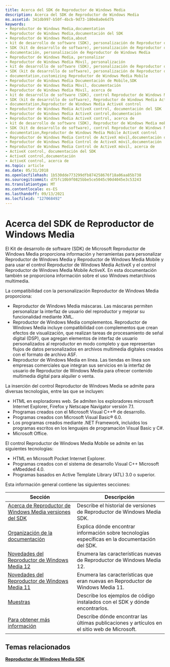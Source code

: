 ```yaml
---
title: Acerca del SDK de Reproductor de Windows Media
description: Acerca del SDK de Reproductor de Windows Media
ms.assetid: 341db997-b50f-4bcb-9d73-180e8a0e6d7b
keywords:
- Reproductor de Windows Media,documentation
- Reproductor de Windows Media,documentación del SDK
- Reproductor de Windows Media,about
- kit de desarrollo de software (SDK), personalización de Reproductor de Windows Media
- SDK (kit de desarrollo de software), personalización de Reproductor de Windows Media
- documentación, personalización de Reproductor de Windows Media
- Reproductor de Windows Media, personalizar
- Reproductor de Windows Media Móvil, personalización
- kit de desarrollo de software (SDK), personalización de Reproductor de Windows Media Mobile
- SDK (kit de desarrollo de software), personalización de Reproductor de Windows Media Mobile
- documentation,customizing Reproductor de Windows Media Mobile
- Reproductor de Windows Media Documentación de Mobile,SDK
- Reproductor de Windows Media Móvil, documentación
- Reproductor de Windows Media Móvil, acerca de
- kit de desarrollo de software (SDK), control Reproductor de Windows Media ActiveX software
- SDK (kit de desarrollo de software), Reproductor de Windows Media ActiveX control
- documentation,Reproductor de Windows Media ActiveX control
- Reproductor de Windows Media ActiveX control, documentación del SDK
- Reproductor de Windows Media ActiveX control,documentación
- Reproductor de Windows Media ActiveX control, acerca de
- kit de desarrollo de software (SDK), Reproductor de Windows Media mobile ActiveX control
- SDK (kit de desarrollo de software), control Reproductor de Windows Media mobile ActiveX
- documentation,Reproductor de Windows Media Mobile ActiveX control
- Reproductor de Windows Media Control de ActiveX móvil,documentación del SDK
- Reproductor de Windows Media Control de ActiveX móvil,documentación
- Reproductor de Windows Media Control de ActiveX móvil, acerca de
- ActiveX control, documentación del SDK
- ActiveX control,documentación
- ActiveX control, acerca de
ms.topic: article
ms.date: 05/31/2018
ms.openlocfilehash: 1b530dde773299dfb874258676f18a06aa85b738
ms.sourcegitcommit: d75fc10b9f0825bbe5ce5045c90d4045e3c53243
ms.translationtype: MT
ms.contentlocale: es-ES
ms.lasthandoff: 09/13/2021
ms.locfileid: "127068492"
---
```

# <a name="about-the-windows-media-player-sdk"></a>Acerca del SDK de Reproductor de Windows Media

El Kit de desarrollo de software (SDK) de Microsoft Reproductor de Windows Media proporciona información y herramientas para personalizar Reproductor de Windows Media y Reproductor de Windows Media Mobile y para usar el control Reproductor de Windows Media ActiveX y el control Reproductor de Windows Media Mobile ActiveX. En esta documentación también se proporciona información sobre el uso Windows metarchivos multimedia.

La compatibilidad con la personalización Reproductor de Windows Media proporciona:

-   Reproductor de Windows Media máscaras. Las máscaras permiten personalizar la interfaz de usuario del reproductor y mejorar su funcionalidad mediante XML.
-   Reproductor de Windows Media complementos. Reproductor de Windows Media incluye compatibilidad con complementos que crean efectos de visualización, que realizan tareas de procesamiento de señal digital (DSP), que agregan elementos de interfaz de usuario personalizados al reproductor en modo completo y que representan flujos de datos personalizados en archivos multimedia digitales creados con el formato de archivo ASF.
-   Reproductor de Windows Media en línea. Las tiendas en línea son empresas comerciales que integran sus servicios en la interfaz de usuario de Reproductor de Windows Media para ofrecer contenido multimedia digital para alquiler o venta.

La inserción del control Reproductor de Windows Media se admite para diversas tecnologías, entre las que se incluyen:

-   HTML en exploradores web. Se admiten los exploradores microsoft Internet Explorer, Firefox y Netscape Navigator versión 7.1.
-   Programas creados con el Microsoft Visual C++® de desarrollo.
-   Programas creados con Microsoft Visual Basic® 6.0.
-   Los programas creados mediante .NET Framework, incluidos los programas escritos en los lenguajes de programación Visual Basic y C#.
-   Microsoft Office.

El control Reproductor de Windows Media Mobile se admite en las siguientes tecnologías:

-   HTML en Microsoft Pocket Internet Explorer.
-   Programas creados con el sistema de desarrollo Visual C++ Microsoft eMbedded 4.0.
-   Programas basados en Active Template Library (ATL) 3.0 o superior.

Esta información general contiene las siguientes secciones:



| Sección                                                                                | Descripción                                                                              |
|----------------------------------------------------------------------------------------|------------------------------------------------------------------------------------------|
| [Acerca de Reproductor de Windows Media versiones del SDK](about-windows-media-player-sdk-versions.md) | Describe el historial de versiones de Reproductor de Windows Media SDK.                           |
| [Organización de la documentación](organization-of-the-documentation.md)             | Explica dónde encontrar información sobre tecnologías específicas en la documentación del SDK. |
| [Novedades del Reproductor de Windows Media 12](what-s-new-in-windows-media-player-12.md)     | Enumera las características nuevas de Reproductor de Windows Media 12.                              |
| [Novedades del Reproductor de Windows Media 11](what-was-new-in-windows-media-player-11.md) | Enumera las características que eran nuevas en Reproductor de Windows Media 11.                             |
| [Muestras](samples.md)                                                                 | Describe los ejemplos de código instalados con el SDK y dónde encontrarlos.                |
| [Para obtener más información](for-more-information.md)                                       | Describe dónde encontrar las últimas publicaciones y artículos en el sitio web de Microsoft.   |



 

## <a name="related-topics"></a>Temas relacionados

<dl> <dt>

[**Reproductor de Windows Media SDK**](windows-media-player-sdk.md)
</dt> </dl>

 

 




